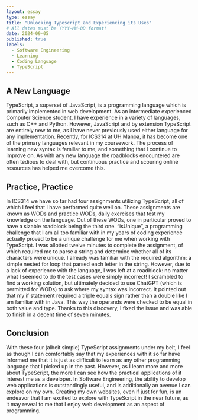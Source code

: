 ```yaml
---
layout: essay
type: essay
title: "Unlocking Typescript and Experiencing its Uses"
# All dates must be YYYY-MM-DD format!
date: 2024-09-05
published: true
labels:
  - Software Engineering
  - Learning
  - Coding Language
  - TypeScript
---
```


## A New Language
TypeScript, a superset of JavaScript, is a programming language which is primarily implemented in web development. As an intermediate experienced Computer Science student, I have experience in a variety of languages, such as C++ and Python. However, JavaScript and by extension TypeScript are entirely new to me, as I have never previously used either language for any implementation. Recently, for ICS314 at UH Manoa, it has become one of the primary languages relevant in my coursework. The process of learning new syntax is familiar to me, and something that I continue to improve on. As with any new language the roadblocks encountered are often tedious to deal with, but continuous practice and scouring online resources has helped me overcome this. 

## Practice, Practice
In ICS314 we have so far had four assignments utilizing TypeScript, all of which I feel that I have performed quite well on. These assignments are known as WODs and practice WODs, daily exercises that test my knowledge on the language. Out of these WODs, one in particular proved to have a sizable roadblock being the third one. “isUnique”, a programming challenge that I am all too familiar with in my years of coding experience actually proved to be a unique challenge for me when working with TypeScript. I was allotted twelve minutes to complete the assignment, of which required me to parse a string and determine whether all of its characters were unique. I already was familiar with the required algorithm: a simple nested for loop that parsed each letter in the string. However, due to a lack of experience with the language, I was left at a roadblock: no matter what I seemed to do the test cases were simply incorrect! I scrambled to find a working solution, but ultimately decided to use ChatGPT (which is permitted for WODs) to ask where my syntax was incorrect. It pointed out that my if statement required a triple equals sign rather than a double like I am familiar with in Java. This way the operands were checked to be equal in both value and type. Thanks to this discovery, I fixed the issue and was able to finish in a decent time of seven minutes. 

## Conclusion
WIth these four (albeit simple) TypeScript assignments under my belt, I feel as though I can comfortably say that my experiences with it so far have informed me that it is just as difficult to learn as any other programming language that I picked up in the past. However, as I learn more and more about TypeScript, the more I can see how the practical applications of it interest me as a developer. In Software Engineering, the ability to develop web applications is outstandingly useful, and is additionally an avenue I can explore on my own. Creating my own websites, even if just for fun, is an endeavor that I am excited to explore with TypeScript in the near future, as it may reveal to me that I enjoy web development as an aspect of programming. 
